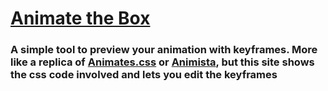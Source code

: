 # [Animate the Box](https://animatethebox.vercel.app/)

### A simple tool to preview your animation with keyframes. More like a replica of [Animates.css](https://animate.style/) or [Animista](https://animate.style/), but this site shows the css code involved and lets you edit the keyframes 
